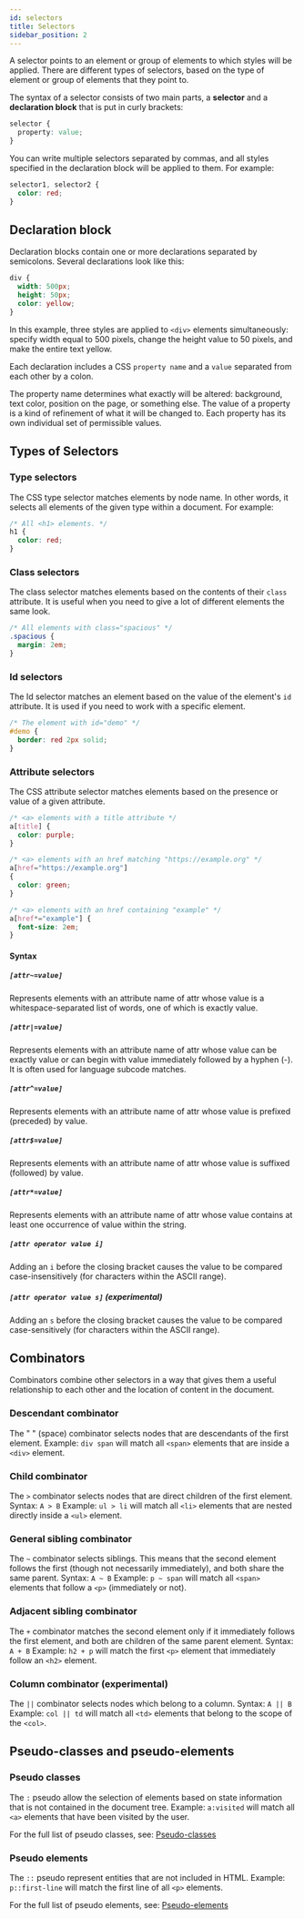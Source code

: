 ```yaml
---
id: selectors
title: Selectors
sidebar_position: 2
---
```


A selector points to an element or group of elements to which styles will be applied.
There are different types of selectors, based on the type of element or group of elements that they point to.

The syntax  of a selector consists of two main parts, a **selector** and a **declaration block** that is put in curly brackets:

```css
selector {
  property: value;
}
```

You can write multiple selectors separated by commas, and all styles specified in the declaration block will be applied to them. For example:

```css
selector1, selector2 {
  color: red;
}
```

## Declaration block

Declaration blocks contain one or more declarations separated by semicolons. Several declarations look like this:

```css
div {
  width: 500px;
  height: 50px;
  color: yellow;
}
```

In this example, three styles are applied to `<div>` elements simultaneously: specify width equal to 500 pixels, change the height value to 50 pixels, and make the entire text yellow.

Each declaration includes a CSS `property name` and a `value` separated from each other by a colon.

The property name determines what exactly will be altered: background, text color, position on the page, or something else. The value of a property is a kind of refinement of what it will be changed to. Each property has its own individual set of permissible values.

## Types of Selectors

### Type selectors

The CSS type selector matches elements by node name. In other words, it selects all elements of the given type within a document. For example:

```css
/* All <h1> elements. */
h1 {
  color: red;
}
```

### Class selectors

The class selector matches elements based on the contents of their `class` attribute. It is useful when you need to give a lot of different elements the same look.

```css
/* All elements with class="spacious" */
.spacious {
  margin: 2em;
}
```

### Id selectors

The Id selector matches an element based on the value of the element's `id` attribute. It is used if you need to work with a specific element.

```css
/* The element with id="demo" */
#demo {
  border: red 2px solid;
}
```

### Attribute selectors

The CSS attribute selector matches elements based on the presence or value of a given attribute.

```css
/* <a> elements with a title attribute */
a[title] {
  color: purple;
}

/* <a> elements with an href matching "https://example.org" */
a[href="https://example.org"]
{
  color: green;
}

/* <a> elements with an href containing "example" */
a[href*="example"] {
  font-size: 2em;
}
```

#### Syntax

##### `[attr~=value]`

Represents elements with an attribute name of attr whose value is a whitespace-separated list of words, one of which is exactly value.

##### `[attr|=value]`

Represents elements with an attribute name of attr whose value can be exactly value or can begin with value immediately followed by a hyphen (-). It is often used for language subcode matches.

##### `[attr^=value]`

Represents elements with an attribute name of attr whose value is prefixed (preceded) by value.

##### `[attr$=value]`

Represents elements with an attribute name of attr whose value is suffixed (followed) by value.

##### `[attr*=value]`

Represents elements with an attribute name of attr whose value contains at least one occurrence of value within the string.

##### `[attr operator value i]`

Adding an `i` before the closing bracket causes the value to be compared case-insensitively (for characters within the ASCII range).

##### `[attr operator value s]` (experimental)

Adding an `s` before the closing bracket causes the value to be compared case-sensitively (for characters within the ASCII range).

## Combinators

Combinators combine other selectors in a way that gives them a useful relationship to each other and the location of content in the document.

### Descendant combinator

The " " (space) combinator selects nodes that are descendants of the first element. Example: `div span` will match all `<span>` elements that are inside a `<div>` element.

### Child combinator

The `>` combinator selects nodes that are direct children of the first element. Syntax: `A > B` 
Example: `ul > li` will match all `<li>` elements that are nested directly inside a `<ul>` element.

### General sibling combinator

The `~` combinator selects siblings. This means that the second element follows the first (though not necessarily immediately), and both share the same parent. Syntax: `A ~ B` Example: `p ~ span` will match all `<span>` elements that follow a `<p>` (immediately or not).

### Adjacent sibling combinator

The `+` combinator matches the second element only if it immediately follows the first element, and both are children of the same parent element. Syntax: `A + B` Example: `h2 + p` will match the first `<p>` element that immediately follow an `<h2>` element.

### Column combinator (experimental)

The `||` combinator selects nodes which belong to a column. Syntax: `A || B` Example: `col || td` will match all `<td>` elements that belong to the scope of the `<col>`.

## Pseudo-classes and pseudo-elements

### Pseudo classes

The `:` pseudo allow the selection of elements based on state information that is not contained in the document tree. Example: `a:visited` will match all `<a>` elements that have been visited by the user.

For the full list of pseudo classes, see: [Pseudo-classes](https://developer.mozilla.org/en-US/docs/Web/CSS/Pseudo-classes)

### Pseudo elements

The `::` pseudo represent entities that are not included in HTML. Example: `p::first-line` will match the first line of all `<p>` elements.

For the full list of pseudo elements, see: [Pseudo-elements](https://developer.mozilla.org/en-US/docs/Web/CSS/Pseudo-elements)
